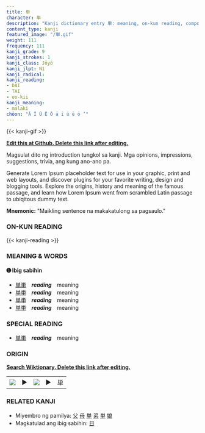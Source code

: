 ```yaml
---
title: 単
character: 単
description: "Kanji dictionary entry 単: meaning, on-kun reading, compounds, origin, related kanji"
content_type: kanji
featured_image: "/単.gif"
weight: 111
frequency: 111
kanji_grade: 9
kanji_strokes: 1
kanji_class: Jōyō
kanji_jlpt: N1
kanji_radical: 
kanji_reading: 
- DAI
- TAI
- oo-kii
kanji_meaning:
- malaki
chōon: "Ā Ī Ū Ē Ō ā ī ū ē ō ’"
---
```

[//]: # (Don't edit the line below. Kanji animated GIF code is automatically generated.)
{{< kanji-gif >}}

[//]: # (Edit below this line.)

**[Edit this at Github. Delete this link after editing.](https://github.com/tim0g/tim/tree/main/content/kanji/単/index.md)**

Magsulat dito ng introduction tungkol sa kanji. Mga opinions, impressions, suggestions, trivia, ang kung ano-ano pa.

Generate Lorem Ipsum placeholder text for use in your graphic, print and web layouts, and discover plugins for your favorite writing, design and blogging tools. Explore the origins, history and meaning of the famous passage, and learn how Lorem Ipsum went from scrambled Latin passage to ubiqitous dummy text.
 
**Mnemonic:** "Maikling sentence na makakatulong sa pagsaulo."

### ON-KUN READING

[//]: # (Don't edit the line below. ON-KUN READING code is automatically generated.)
{{< kanji-reading >}}

### MEANING & WORDS

#### ➊ **Ibig sabihin**
  - [単](../単)[単](../単)　***reading***　meaning
  - [単](../単)[単](../単)　***reading***　meaning
  - [単](../単)[単](../単)　***reading***　meaning
  - [単](../単)[単](../単)　***reading***　meaning

### SPECIAL READING
  - [単](../単)[単](../単)　***reading***　meaning

### ORIGIN

**[Search Wiktionary. Delete this link after editing.](https://wiktionary.org/wiki/単)**
<table class="kanji-table"><tr><td>
<img src="60px-単-bronze.svg.png">
</td><td>▶</td><td>
<img src="60px-単-oracle.svg.png">
</td><td>▶</td>
<td class="kanji-origin">単</td>
</tr></table>

### RELATED KANJI
- Miyembro ng pamilya: [父](../父) [母](../母) [単](../単) [弟](../弟) [単](../単) [娘](../娘)
- Magkatulad ang ibig sabihin: [日](../日)
